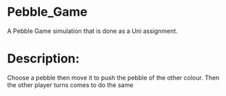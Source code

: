 # Pebble_Game
A Pebble Game simulation that is done as a Uni assignment. 

# Description:
Choose a pebble then move it to push the pebble of the other colour. Then the other player turns comes to do the same
